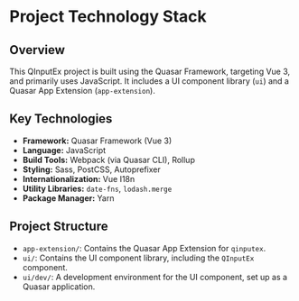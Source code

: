 # Project Technology Stack

## Overview

This QInputEx project is built using the Quasar Framework, targeting Vue 3, and primarily uses JavaScript. It includes a UI component library (`ui`) and a Quasar App Extension (`app-extension`).

## Key Technologies

* **Framework:** Quasar Framework (Vue 3)
* **Language:** JavaScript
* **Build Tools:** Webpack (via Quasar CLI), Rollup
* **Styling:** Sass, PostCSS, Autoprefixer
* **Internationalization:** Vue I18n
* **Utility Libraries:** `date-fns`, `lodash.merge`
* **Package Manager:** Yarn

## Project Structure

* `app-extension/`: Contains the Quasar App Extension for `qinputex`.
* `ui/`: Contains the UI component library, including the `QInputEx` component.
* `ui/dev/`: A development environment for the UI component, set up as a Quasar application.
